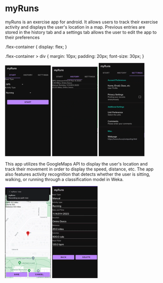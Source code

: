 # myRuns

myRuns is an exercise app for android. 
It allows users to track their exercise activity and displays
the user's location in a map. Previous entries are stored in the history tab 
and a settings tab allows the user to edit the app to their preferences

.flex-container {
  display: flex;
}

.flex-container > div {
  margin: 10px;
  padding: 20px;
  font-size: 30px;
}

<dic class="flex-container">
  <img src="images/start.png" alt="drawing" width="150"/>
  <img src="images/history.png" alt="drawing" width="150"/>
  <img src="images/settings.png" alt="drawing" width="150"/>
 </div>

This app utilizes the GoogleMaps API to display the user's location and track their movement in order to display the speed,
distance, etc. The app also features activity recognition that detects whether the user is sitting, walking, or running through a classification model in Weka.

<dic class="flex-container">
  <img src="images/map.png" alt="drawing" width="150"/>
  <img src="images/entry.png" alt="drawing" width="150"/>
</div>
